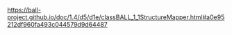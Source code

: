 https://ball-project.github.io/doc/1.4/d5/d1e/classBALL_1_1StructureMapper.html#a0e95212df960fa493c044579d9d64487